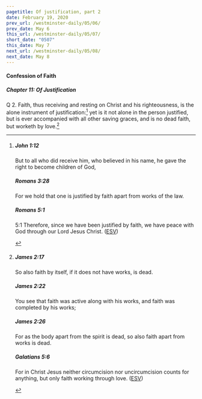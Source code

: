 ```yaml
---
pagetitle: Of justification, part 2
date: February 19, 2020
prev_url: /westminster-daily/05/06/
prev_date: May 6
this_url: /westminster-daily/05/07/
short_date: "0507"
this_date: May 7
next_url: /westminster-daily/05/08/
next_date: May 8
---
```


#### Confession of Faith

##### Chapter 11: Of Justification

<span class="q">Q 2.</span> Faith, thus receiving and resting on Christ and his righteousness, is the alone instrument of justification:[^fnref:wcf1] yet is it not alone in the person justified, but is ever accompanied with all other saving graces, and is no dead faith, but worketh by love.[^fnref:wcf2]

[^fnref:wcf1]: <div class="esv"><h5>John 1:12</h5> <div class="esv-text"><p id="p43001012.01-1">But to all who did receive him, who believed in his name, he gave the right to become children of God,</p> </div><h5>Romans 3:28</h5> <div class="esv-text"><p id="p45003028.01-2">For we hold that one is justified by faith apart from works of the law.</p> </div><h5>Romans 5:1</h5> <div class="esv-text"> <p id="p45005001.06-3"><span class="chapter-num" id="v45005001-3">5:1&nbsp;</span>Therefore, since we have been justified by faith, we have peace with God through our Lord Jesus Christ.  (<a href="http://www.esv.org" class="copyright">ESV</a>)</p> </div> </div>

[^fnref:wcf2]: <div class="esv"><h5>James 2:17</h5> <div class="esv-text"><p id="p59002017.01-1">So also faith by itself, if it does not have works, is dead.</p> </div><h5>James 2:22</h5> <div class="esv-text"><p id="p59002022.01-2">You see that faith was active along with his works, and faith was completed by his works;</p> </div><h5>James 2:26</h5> <div class="esv-text"><p id="p59002026.01-3">For as the body apart from the spirit is dead, so also faith apart from works is dead.</p> </div><h5>Galatians 5:6</h5> <div class="esv-text"><p id="p48005006.01-4">For in Christ Jesus neither circumcision nor uncircumcision counts for anything, but only faith working through love.  (<a href="http://www.esv.org" class="copyright">ESV</a>)</p> </div> </div>


